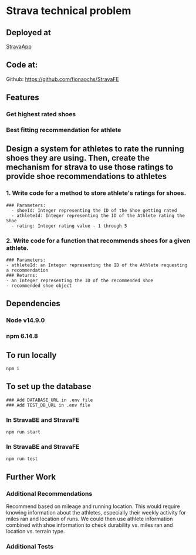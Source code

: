 # Strava technical problem

## Deployed at
  [StravaApp]('https://strava-technical.netlify.app/')

## Code at:
  Github: https://github.com/fionaochs/StravaFE

## Features
  ### Get highest rated shoes
  ### Best fitting recommendation for athlete
  
## Design a system for athletes to rate the running shoes they are using. Then, create the mechanism for strava to use those ratings to provide shoe recommendations to athletes

### 1. Write code for a method to store athlete's ratings for shoes.
    ### Parameters:
      - shoeId: Integer representing the ID of the Shoe getting rated
      - athleteId: Integer representing the ID of the Athlete rating the Shoe
      - rating: Integer rating value - 1 through 5

### 2. Write code for a function that recommends shoes for a given athlete.
    ### Parameters:
    - athleteId: an Integer representing the ID of the Athlete requesting a recommendation
    ### Returns:
    - an Integer representing the ID of the recommended shoe
    - recommended shoe object

## Dependencies
  ### Node v14.9.0
  ### npm 6.14.8

## To run locally
  ```npm i ```
  ## To set up the database
    ### Add DATABASE_URL in .env file
    ### Add TEST_DB_URL in .env file

  ### In StravaBE and StravaFE
  ```npm run start```

  ### In StravaBE and StravaFE
  ```npm run test```

## Further Work

  ### Additional Recommendations
  Recommend based on mileage and running location. This would require knowing information about the athletes, especially their weekly activity for miles ran and location of runs. We could then use athlete information combined with shoe information to check durability vs. miles ran and location vs. terrain type.

  ### Additional Tests
